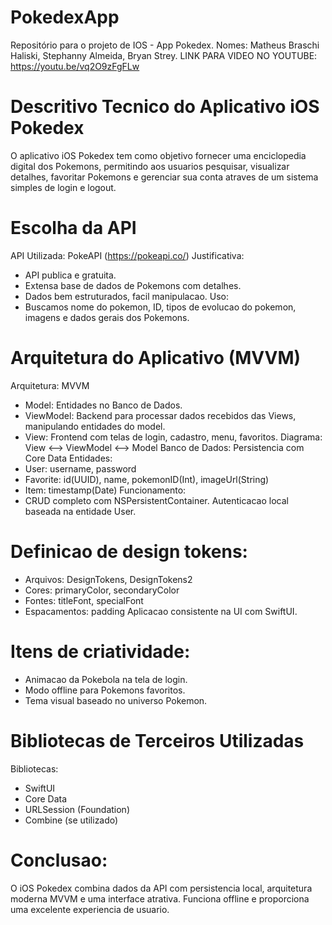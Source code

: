 # PokedexApp
Repositório para o projeto de IOS - App Pokedex. Nomes: Matheus Braschi Haliski, Stephanny Almeida, Bryan Strey.
LINK PARA VIDEO NO YOUTUBE: https://youtu.be/vq2O9zFgFLw

# Descritivo Tecnico do Aplicativo iOS Pokedex
O aplicativo iOS Pokedex tem como objetivo fornecer uma enciclopedia digital dos Pokemons,
permitindo aos usuarios pesquisar, visualizar detalhes, favoritar Pokemons e gerenciar sua conta
atraves de um sistema simples de login e logout.
# Escolha da API
API Utilizada: PokeAPI (https://pokeapi.co/)
Justificativa:
- API publica e gratuita.
- Extensa base de dados de Pokemons com detalhes.
- Dados bem estruturados, facil manipulacao.
Uso:
- Buscamos nome do pokemon, ID, tipos de evolucao do pokemon, imagens e dados gerais dos Pokemons.
# Arquitetura do Aplicativo (MVVM)
Arquitetura: MVVM
- Model: Entidades no Banco de Dados.
- ViewModel: Backend para processar dados recebidos das Views, manipulando entidades do model.
- View: Frontend com telas de login, cadastro, menu, favoritos.
Diagrama:
View <--> ViewModel <--> Model
Banco de Dados: Persistencia com Core Data
Entidades:
- User: username, password
- Favorite: id(UUID), name, pokemonID(Int), imageUrl(String)
- Item: timestamp(Date)
Funcionamento:
- CRUD completo com NSPersistentContainer.
Autenticacao local baseada na entidade User.

# Definicao de design tokens:
- Arquivos: DesignTokens, DesignTokens2
- Cores: primaryColor, secondaryColor
- Fontes: titleFont, specialFont
- Espacamentos: padding
Aplicacao consistente na UI com SwiftUI.

# Itens de criatividade:
- Animacao da Pokebola na tela de login.
- Modo offline para Pokemons favoritos.
- Tema visual baseado no universo Pokemon.

# Bibliotecas de Terceiros Utilizadas
Bibliotecas:
- SwiftUI
- Core Data
- URLSession (Foundation)
- Combine (se utilizado)

# Conclusao:
O iOS Pokedex combina dados da API com persistencia local, arquitetura moderna MVVM e uma
interface atrativa. Funciona offline e proporciona uma excelente experiencia de usuario.
